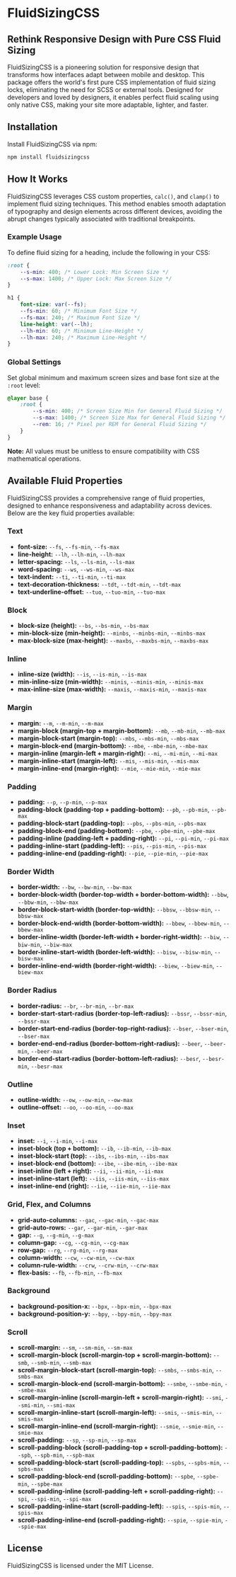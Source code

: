# FluidSizingCSS

## Rethink Responsive Design with Pure CSS Fluid Sizing

FluidSizingCSS is a pioneering solution for responsive design that transforms how interfaces adapt between mobile and desktop. This package offers the world's first pure CSS implementation of fluid sizing locks, eliminating the need for SCSS or external tools. Designed for developers and loved by designers, it enables perfect fluid scaling using only native CSS, making your site more adaptable, lighter, and faster.

## Installation

Install FluidSizingCSS via npm:

```bash
npm install fluidsizingcss
```

## How It Works

FluidSizingCSS leverages CSS custom properties, `calc()`, and `clamp()` to implement fluid sizing techniques. This method enables smooth adaptation of typography and design elements across different devices, avoiding the abrupt changes typically associated with traditional breakpoints. 

### Example Usage

To define fluid sizing for a heading, include the following in your CSS:

```css
:root {
    --s-min: 400; /* Lower Lock: Min Screen Size */
    --s-max: 1400; /* Upper Lock: Max Screen Size */
}

h1 {
    font-size: var(--fs);
    --fs-min: 60; /* Minimum Font Size */
    --fs-max: 240; /* Maximum Font Size */
    line-height: var(--lh);
    --lh-min: 60; /* Minimum Line-Height */
    --lh-max: 240; /* Maximum Line-Height */
}
```

### Global Settings

Set global minimum and maximum screen sizes and base font size at the `:root` level:

```css
@layer base {
    :root {
        --s-min: 400; /* Screen Size Min for General Fluid Sizing */
        --s-max: 1400; /* Screen Size Max for General Fluid Sizing */
        --rem: 16; /* Pixel per REM for General Fluid Sizing */
    }
}
```

**Note:** All values must be unitless to ensure compatibility with CSS mathematical operations.

## Available Fluid Properties

FluidSizingCSS provides a comprehensive range of fluid properties, designed to enhance responsiveness and adaptability across devices. Below are the key fluid properties available:

### Text

- **font-size:** `--fs`, `--fs-min`, `--fs-max`
- **line-height:** `--lh`, `--lh-min`, `--lh-max`
- **letter-spacing:** `--ls`, `--ls-min`, `--ls-max`
- **word-spacing:** `--ws`, `--ws-min`, `--ws-max`
- **text-indent:** `--ti`, `--ti-min`, `--ti-max`
- **text-decoration-thickness:** `--tdt`, `--tdt-min`, `--tdt-max`
- **text-underline-offset:** `--tuo`, `--tuo-min`, `--tuo-max`

### Block

- **block-size (height):** `--bs`, `--bs-min`, `--bs-max`
- **min-block-size (min-height):** `--minbs`, `--minbs-min`, `--minbs-max`
- **max-block-size (max-height):** `--maxbs`, `--maxbs-min`, `--maxbs-max`

### Inline

- **inline-size (width):** `--is`, `--is-min`, `--is-max`
- **min-inline-size (min-width):** `--minis`, `--minis-min`, `--minis-max`
- **max-inline-size (max-width):** `--maxis`, `--maxis-min`, `--maxis-max`

### Margin

- **margin:** `--m`, `--m-min`, `--m-max`
- **margin-block (margin-top + margin-bottom):** `--mb`, `--mb-min`, `--mb-max`
- **margin-block-start (margin-top):** `--mbs`, `--mbs-min`, `--mbs-max`
- **margin-block-end (margin-bottom):** `--mbe`, `--mbe-min`, `--mbe-max`
- **margin-inline (margin-left + margin-right):** `--mi`, `--mi-min`, `--mi-max`
- **margin-inline-start (margin-left):** `--mis`, `--mis-min`, `--mis-max`
- **margin-inline-end (margin-right):** `--mie`, `--mie-min`, `--mie-max`

### Padding

- **padding:** `--p`, `--p-min`, `--p-max`
- **padding-block (padding-top + padding-bottom):** `--pb`, `--pb-min`, `--pb-max`
- **padding-block-start (padding-top):** `--pbs`, `--pbs-min`, `--pbs-max`
- **padding-block-end (padding-bottom):** `--pbe`, `--pbe-min`, `--pbe-max`
- **padding-inline (padding-left + padding-right):** `--pi`, `--pi-min`, `--pi-max`
- **padding-inline-start (padding-left):** `--pis`, `--pis-min`, `--pis-max`
- **padding-inline-end (padding-right):** `--pie`, `--pie-min`, `--pie-max`

### Border Width

- **border-width:** `--bw`, `--bw-min`, `--bw-max`
- **border-block-width (border-top-width + border-bottom-width):** `--bbw`, `--bbw-min`, `--bbw-max`
- **border-block-start-width (border-top-width):** `--bbsw`, `--bbsw-min`, `--bbsw-max`
- **border-block-end-width (border-bottom-width):** `--bbew`, `--bbew-min`, `--bbew-max`
- **border-inline-width (border-left-width + border-right-width):** `--biw`, `--biw-min`, `--biw-max`
- **border-inline-start-width (border-left-width):** `--bisw`, `--bisw-min`, `--bisw-max`
- **border-inline-end-width (border-right-width):** `--biew`, `--biew-min`, `--biew-max`

### Border Radius

- **border-radius:** `--br`, `--br-min`, `--br-max`
- **border-start-start-radius (border-top-left-radius):** `--bssr`, `--bssr-min`, `--bssr-max`
- **border-start-end-radius (border-top-right-radius):** `--bser`, `--bser-min`, `--bser-max`
- **border-end-end-radius (border-bottom-right-radius):** `--beer`, `--beer-min`, `--beer-max`
- **border-end-start-radius (border-bottom-left-radius):** `--besr`, `--besr-min`, `--besr-max`

### Outline

- **outline-width:** `--ow`, `--ow-min`, `--ow-max`
- **outline-offset:** `--oo`, `--oo-min`, `--oo-max`

### Inset

- **inset:** `--i`, `--i-min`, `--i-max`
- **inset-block (top + bottom):** `--ib`, `--ib-min`, `--ib-max`
- **inset-block-start (top):** `--ibs`, `--ibs-min`, `--ibs-max`
- **inset-block-end (bottom):** `--ibe`, `--ibe-min`, `--ibe-max`
- **inset-inline (left + right):** `--ii`, `--ii-min`, `--ii-max`
- **inset-inline-start (left):** `--iis`, `--iis-min`, `--iis-max`
- **inset-inline-end (right):** `--iie`, `--iie-min`, `--iie-max`

### Grid, Flex, and Columns

- **grid-auto-columns:** `--gac`, `--gac-min`, `--gac-max`
- **grid-auto-rows:** `--gar`, `--gar-min`, `--gar-max`
- **gap:** `--g`, `--g-min`, `--g-max`
- **column-gap:** `--cg`, `--cg-min`, `--cg-max`
- **row-gap:** `--rg`, `--rg-min`, `--rg-max`
- **column-width:** `--cw`, `--cw-min`, `--cw-max`
- **column-rule-width:** `--crw`, `--crw-min`, `--crw-max`
- **flex-basis:** `--fb`, `--fb-min`, `--fb-max`

### Background

- **background-position-x:** `--bpx`, `--bpx-min`, `--bpx-max`
- **background-position-y:** `--bpy`, `--bpy-min`, `--bpy-max`

### Scroll

- **scroll-margin:** `--sm`, `--sm-min`, `--sm-max`
- **scroll-margin-block (scroll-margin-top + scroll-margin-bottom):** `--smb`, `--smb-min`, `--smb-max`
- **scroll-margin-block-start (scroll-margin-top):** `--smbs`, `--smbs-min`, `--smbs-max`
- **scroll-margin-block-end (scroll-margin-bottom):** `--smbe`, `--smbe-min`, `--smbe-max`
- **scroll-margin-inline (scroll-margin-left + scroll-margin-right):** `--smi`, `--smi-min`, `--smi-max`
- **scroll-margin-inline-start (scroll-margin-left):** `--smis`, `--smis-min`, `--smis-max`
- **scroll-margin-inline-end (scroll-margin-right):** `--smie`, `--smie-min`, `--smie-max`
- **scroll-padding:** `--sp`, `--sp-min`, `--sp-max`
- **scroll-padding-block (scroll-padding-top + scroll-padding-bottom):** `--spb`, `--spb-min`, `--spb-max`
- **scroll-padding-block-start (scroll-padding-top):** `--spbs`, `--spbs-min`, `--spbs-max`
- **scroll-padding-block-end (scroll-padding-bottom):** `--spbe`, `--spbe-min`, `--spbe-max`
- **scroll-padding-inline (scroll-padding-left + scroll-padding-right):** `--spi`, `--spi-min`, `--spi-max`
- **scroll-padding-inline-start (scroll-padding-left):** `--spis`, `--spis-min`, `--spis-max`
- **scroll-padding-inline-end (scroll-padding-right):** `--spie`, `--spie-min`, `--spie-max`

## License

FluidSizingCSS is licensed under the MIT License.
